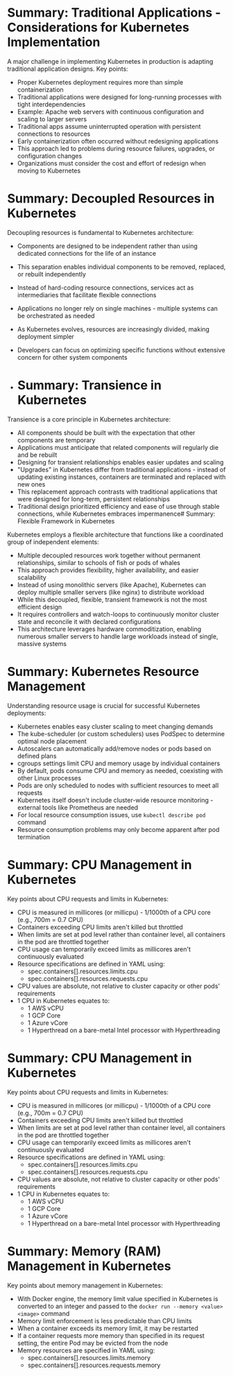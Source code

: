 
# Summary: Traditional Applications - Considerations for Kubernetes Implementation

A major challenge in implementing Kubernetes in production is adapting traditional application designs. Key points:

- Proper Kubernetes deployment requires more than simple containerization
- Traditional applications were designed for long-running processes with tight interdependencies
- Example: Apache web servers with continuous configuration and scaling to larger servers
- Traditional apps assume uninterrupted operation with persistent connections to resources
- Early containerization often occurred without redesigning applications
- This approach led to problems during resource failures, upgrades, or configuration changes
- Organizations must consider the cost and effort of redesign when moving to Kubernetes

# Summary: Decoupled Resources in Kubernetes

Decoupling resources is fundamental to Kubernetes architecture:

- Components are designed to be independent rather than using dedicated connections for the life of an instance
- This separation enables individual components to be removed, replaced, or rebuilt independently
- Instead of hard-coding resource connections, services act as intermediaries that facilitate flexible connections
- Applications no longer rely on single machines - multiple systems can be orchestrated as needed
- As Kubernetes evolves, resources are increasingly divided, making deployment simpler
- Developers can focus on optimizing specific functions without extensive concern for other system components

- # Summary: Transience in Kubernetes

Transience is a core principle in Kubernetes architecture:

- All components should be built with the expectation that other components are temporary
- Applications must anticipate that related components will regularly die and be rebuilt
- Designing for transient relationships enables easier updates and scaling
- "Upgrades" in Kubernetes differ from traditional applications - instead of updating existing instances, containers are terminated and replaced with new ones
- This replacement approach contrasts with traditional applications that were designed for long-term, persistent relationships
- Traditional design prioritized efficiency and ease of use through stable connections, while Kubernetes embraces impermanence# Summary: Flexible Framework in Kubernetes

Kubernetes employs a flexible architecture that functions like a coordinated group of independent elements:

- Multiple decoupled resources work together without permanent relationships, similar to schools of fish or pods of whales
- This approach provides flexibility, higher availability, and easier scalability
- Instead of using monolithic servers (like Apache), Kubernetes can deploy multiple smaller servers (like nginx) to distribute workload
- While this decoupled, flexible, transient framework is not the most efficient design
- It requires controllers and watch-loops to continuously monitor cluster state and reconcile it with declared configurations
- This architecture leverages hardware commoditization, enabling numerous smaller servers to handle large workloads instead of single, massive systems


# Summary: Kubernetes Resource Management

Understanding resource usage is crucial for successful Kubernetes deployments:

- Kubernetes enables easy cluster scaling to meet changing demands
- The kube-scheduler (or custom schedulers) uses PodSpec to determine optimal node placement
- Autoscalers can automatically add/remove nodes or pods based on defined plans
- cgroups settings limit CPU and memory usage by individual containers
- By default, pods consume CPU and memory as needed, coexisting with other Linux processes
- Pods are only scheduled to nodes with sufficient resources to meet all requests
- Kubernetes itself doesn't include cluster-wide resource monitoring - external tools like Prometheus are needed
- For local resource consumption issues, use `kubectl describe pod` command
- Resource consumption problems may only become apparent after pod termination

# Summary: CPU Management in Kubernetes

Key points about CPU requests and limits in Kubernetes:

- CPU is measured in millicores (or millicpu) - 1/1000th of a CPU core (e.g., 700m = 0.7 CPU)
- Containers exceeding CPU limits aren't killed but throttled
- When limits are set at pod level rather than container level, all containers in the pod are throttled together
- CPU usage can temporarily exceed limits as millicores aren't continuously evaluated
- Resource specifications are defined in YAML using:
  - spec.containers[].resources.limits.cpu
  - spec.containers[].resources.requests.cpu
- CPU values are absolute, not relative to cluster capacity or other pods' requirements
- 1 CPU in Kubernetes equates to:
  - 1 AWS vCPU
  - 1 GCP Core
  - 1 Azure vCore
  - 1 Hyperthread on a bare-metal Intel processor with Hyperthreading
 
# Summary: CPU Management in Kubernetes

Key points about CPU requests and limits in Kubernetes:

- CPU is measured in millicores (or millicpu) - 1/1000th of a CPU core (e.g., 700m = 0.7 CPU)
- Containers exceeding CPU limits aren't killed but throttled
- When limits are set at pod level rather than container level, all containers in the pod are throttled together
- CPU usage can temporarily exceed limits as millicores aren't continuously evaluated
- Resource specifications are defined in YAML using:
  - spec.containers[].resources.limits.cpu
  - spec.containers[].resources.requests.cpu
- CPU values are absolute, not relative to cluster capacity or other pods' requirements
- 1 CPU in Kubernetes equates to:
  - 1 AWS vCPU
  - 1 GCP Core
  - 1 Azure vCore
  - 1 Hyperthread on a bare-metal Intel processor with Hyperthreading
 
# Summary: Memory (RAM) Management in Kubernetes

Key points about memory management in Kubernetes:

- With Docker engine, the memory limit value specified in Kubernetes is converted to an integer and passed to the `docker run --memory <value> <image>` command
- Memory limit enforcement is less predictable than CPU limits
- When a container exceeds its memory limit, it may be restarted
- If a container requests more memory than specified in its request setting, the entire Pod may be evicted from the node
- Memory resources are specified in YAML using:
  - spec.containers[].resources.limits.memory
  - spec.containers[].resources.requests.memory

